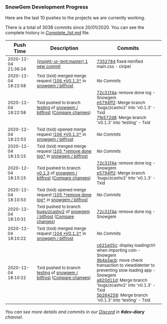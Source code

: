 
### SnowGem Development Progress

Here are the last 10 pushes to the projects we are currently working.

There is a total of 3038 commits since 20/01/2020. You can see the complete history in
 [Complete_list.md](Complete_list.md) file.

| Push Time | Description | Commits |
| --- | --- | --- |
| <sub>2020-12-04 21:36:24</sub> | <sub>[[insight-ui-tent:master] 1 new commit](https://github.com/TENTOfficial/insight-ui-tent/commit/73527841a77bea487922168798dcc84a7f6b0205)</sub> | <sub>[7352784](https://github.com/TENTOfficial/insight-ui-tent/commit/73527841a77bea487922168798dcc84a7f6b0205) fixed minified main.css - ciripel</sub> |
| <sub>2020-12-04 18:22:58</sub> | <sub>Txid (txid) merged merge request [\!106 \*V0\.1\.3\*](https://gitlab.com/snowgem/bitfrost/-/merge_requests/106) in [snowgem / bitfrost](https://gitlab.com/snowgem/bitfrost)</sub> | <sub>_No Commits_</sub> |
| <sub>2020-12-04 18:22:58</sub> | <sub>Txid pushed to branch [testing](https://gitlab.com/snowgem/bitfrost/commits/testing) of [snowgem / bitfrost](https://gitlab.com/snowgem/bitfrost) ([Compare changes](https://gitlab.com/snowgem/bitfrost/compare/5b264258e4c2d1e99bb79149dc8f1fada8fa3ced...7fe572d8e4be65cac324287c46b99bf5433d7324))</sub> | <sub>[72c31f4a](https://gitlab.com/snowgem/bitfrost/-/commit/72c31f4a52bd6cb156ed1287679bee5fe3098df5): remove done log - Snowgem<br>[e5794ff2](https://gitlab.com/snowgem/bitfrost/-/commit/e5794ff23014df4a2162f1159a8e676dfb7b391a): Merge branch 'bugs/zcashv2' into 'v0.1.3' - Txid<br>[7fe572d8](https://gitlab.com/snowgem/bitfrost/-/commit/7fe572d8e4be65cac324287c46b99bf5433d7324): Merge branch 'v0.1.3' into 'testing' - Txid</sub> |
| <sub>2020-12-04 18:22:53</sub> | <sub>Txid (txid) opened merge request [\!106 \*V0\.1\.3\*](https://gitlab.com/snowgem/bitfrost/-/merge_requests/106) in [snowgem / bitfrost](https://gitlab.com/snowgem/bitfrost)</sub> | <sub>_No Commits_</sub> |
| <sub>2020-12-04 18:15:15</sub> | <sub>Txid (txid) merged merge request [\!105 \*remove done log\*](https://gitlab.com/snowgem/bitfrost/-/merge_requests/105) in [snowgem / bitfrost](https://gitlab.com/snowgem/bitfrost)</sub> | <sub>_No Commits_</sub> |
| <sub>2020-12-04 18:15:15</sub> | <sub>Txid pushed to branch [v0\.1\.3](https://gitlab.com/snowgem/bitfrost/commits/v0.1.3) of [snowgem / bitfrost](https://gitlab.com/snowgem/bitfrost) ([Compare changes](https://gitlab.com/snowgem/bitfrost/compare/a820d11d21875d49deee110a1edb42efb0c290a8...e5794ff23014df4a2162f1159a8e676dfb7b391a))</sub> | <sub>[72c31f4a](https://gitlab.com/snowgem/bitfrost/-/commit/72c31f4a52bd6cb156ed1287679bee5fe3098df5): remove done log - Snowgem<br>[e5794ff2](https://gitlab.com/snowgem/bitfrost/-/commit/e5794ff23014df4a2162f1159a8e676dfb7b391a): Merge branch 'bugs/zcashv2' into 'v0.1.3' - Txid</sub> |
| <sub>2020-12-04 18:10:53</sub> | <sub>Txid (txid) opened merge request [\!105 \*remove done log\*](https://gitlab.com/snowgem/bitfrost/-/merge_requests/105) in [snowgem / bitfrost](https://gitlab.com/snowgem/bitfrost)</sub> | <sub>_No Commits_</sub> |
| <sub>2020-12-04 18:10:31</sub> | <sub>Txid pushed to branch [bugs/zcashv2](https://gitlab.com/snowgem/bitfrost/commits/bugs/zcashv2) of [snowgem / bitfrost](https://gitlab.com/snowgem/bitfrost) ([Compare changes](https://gitlab.com/snowgem/bitfrost/compare/9b4a3acbb807df86631a543c8d0500b0e3fae872...72c31f4a52bd6cb156ed1287679bee5fe3098df5))</sub> | <sub>[72c31f4a](https://gitlab.com/snowgem/bitfrost/-/commit/72c31f4a52bd6cb156ed1287679bee5fe3098df5): remove done log - Snowgem</sub> |
| <sub>2020-12-04 18:10:22</sub> | <sub>Txid (txid) merged merge request [\!104 \*V0\.1\.3\*](https://gitlab.com/snowgem/bitfrost/-/merge_requests/104) in [snowgem / bitfrost](https://gitlab.com/snowgem/bitfrost)</sub> | <sub>_No Commits_</sub> |
| <sub>2020-12-04 18:10:22</sub> | <sub>Txid pushed to branch [testing](https://gitlab.com/snowgem/bitfrost/commits/testing) of [snowgem / bitfrost](https://gitlab.com/snowgem/bitfrost) ([Compare changes](https://gitlab.com/snowgem/bitfrost/compare/9ba60889ba2fb402ac3be23c1989d97ee27a3ad7...5b264258e4c2d1e99bb79149dc8f1fada8fa3ced))</sub> | <sub>[c621e05c](https://gitlab.com/snowgem/bitfrost/-/commit/c621e05ca2388a4a65e145b8eaa984da0e0f0db2): display loadingctrl when importing coin - Snowgem<br>[9b4a3acb](https://gitlab.com/snowgem/bitfrost/-/commit/9b4a3acbb807df86631a543c8d0500b0e3fae872): move check transaction to viewdidenter to preventing slow loading app - Snowgem<br>[a820d11d](https://gitlab.com/snowgem/bitfrost/-/commit/a820d11d21875d49deee110a1edb42efb0c290a8): Merge branch 'bugs/zcashv2' into 'v0.1.3' - Txid<br>[5b264258](https://gitlab.com/snowgem/bitfrost/-/commit/5b264258e4c2d1e99bb79149dc8f1fada8fa3ced): Merge branch 'v0.1.3' into 'testing' - Txid</sub> |

_You can see more details and commits in our [Discord](https://discord.gg/zumGnbg) in **#dev-diary** channel._
